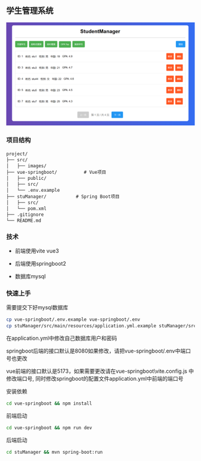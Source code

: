 ## 学生管理系统

![展示图片](/src/images/image.png)

### 项目结构

```
project/
├── src/
│   ├── images/	
├── vue-springboot/          # Vue项目
│   ├── public/
│   ├── src/
│   └── .env.example
├── stuManager/           # Spring Boot项目
│   ├── src/
│   └── pom.xml
├── .gitignore
└── README.md
```

### 技术

- 前端使用vite vue3

- 后端使用springboot2

- 数据库mysql

### 快速上手

需要提交下好mysql数据库

```bash
cp vue-springboot/.env.example vue-springboot/.env
cp stuManager/src/main/resources/application.yml.example stuManager/src/main/resources/application.yml
```

在application.yml中修改自己数据库用户和密码

springboot后端的接口默认是8080如果修改，请把vue-springboot/.env中端口号也更改

vue前端的接口默认是5173，如果需要更改请在vue-springboot\vite.config.js 中修改端口号,  同时修改springboot的配置文件application.yml中前端的端口号



安装依赖

```bash
cd vue-springboot && npm install
```

前端启动

```bash
cd vue-springboot && npm run dev
```

后端启动

```bash
cd stuManager && mvn spring-boot:run
```

